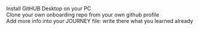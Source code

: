 Install GitHUB Desktop on your PC  
Clone your own onboarding repo from your own github profile  
Add more info into your JOURNEY file: write there what you learned already  

